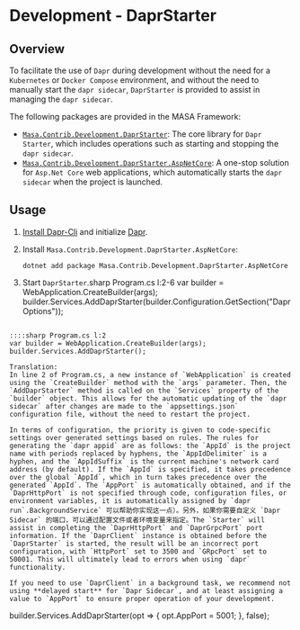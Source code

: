 ﻿# Development - DaprStarter

## Overview

To facilitate the use of `Dapr` during development without the need for a `Kubernetes` or `Docker Compose` environment, and without the need to manually start the `dapr sidecar`, `DaprStarter` is provided to assist in managing the `dapr sidecar`.

The following packages are provided in the MASA Framework:

* [`Masa.Contrib.Development.DaprStarter`](https://nuget.org/packages/Masa.Contrib.Development.DaprStarter): The core library for `Dapr Starter`, which includes operations such as starting and stopping the `dapr sidecar`.
* [`Masa.Contrib.Development.DaprStarter.AspNetCore`](https://nuget.org/packages/Masa.Contrib.Development.DaprStarter.AspNetCore): A one-stop solution for `Asp.Net Core` web applications, which automatically starts the `dapr sidecar` when the project is launched.

## Usage

1. [Install Dapr-Cli](https://docs.dapr.io/getting-started/install-dapr-cli/) and initialize [Dapr](https://docs.dapr.io/getting-started/install-dapr-selfhost/).

2. Install `Masa.Contrib.Development.DaprStarter.AspNetCore`:

   ```shell
   dotnet add package Masa.Contrib.Development.DaprStarter.AspNetCore
   ```

3. Start `DaprStarter`.sharp Program.cs l:2-6
var builder = WebApplication.CreateBuilder(args);
builder.Services.AddDaprStarter(builder.Configuration.GetSection("DaprOptions"));
```

::::sharp Program.cs l:2
var builder = WebApplication.CreateBuilder(args);
builder.Services.AddDaprStarter();

Translation:
In line 2 of Program.cs, a new instance of `WebApplication` is created using the `CreateBuilder` method with the `args` parameter. Then, the `AddDaprStarter` method is called on the `Services` property of the `builder` object. This allows for the automatic updating of the `dapr sidecar` after changes are made to the `appsettings.json` configuration file, without the need to restart the project.

In terms of configuration, the priority is given to code-specific settings over generated settings based on rules. The rules for generating the `dapr appid` are as follows: the `AppId` is the project name with periods replaced by hyphens, the `AppIdDelimiter` is a hyphen, and the `AppIdSuffix` is the current machine's network card address (by default). If the `AppId` is specified, it takes precedence over the global `AppId`, which in turn takes precedence over the generated `AppId`. The `AppPort` is automatically obtained, and if the `DaprHttpPort` is not specified through code, configuration files, or environment variables, it is automatically assigned by `dapr run`.BackgroundService` 可以帮助你实现这一点）。另外，如果你需要自定义 `Dapr Sidecar` 的端口，可以通过配置文件或者环境变量来指定。The `Starter` will assist in completing the `DaprHttpPort` and `DaprGrpcPort` port information. If the `DaprClient` instance is obtained before the `DaprStarter` is started, the result will be an incorrect port configuration, with `HttpPort` set to 3500 and `GRpcPort` set to 50001. This will ultimately lead to errors when using `dapr` functionality.

If you need to use `DaprClient` in a background task, we recommend not using **delayed start** for `Dapr Sidecar`, and at least assigning a value to `AppPort` to ensure proper operation of your development.

```
builder.Services.AddDaprStarter(opt =>
{
    opt.AppPort = 5001;
}, false);
```